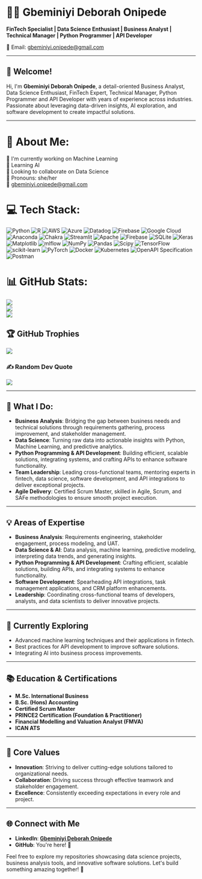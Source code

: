 # 👩‍💻 Gbeminiyi Deborah Onipede

**FinTech Specialist | Data Science Enthusiast | Business Analyst | Technical Manager | Python Programmer | API Developer**

📧 Email: [gbeminiyi.onipede@gmail.com](mailto:gbeminiyi.onipede@gmail.com)

---

## 👋 Welcome!

Hi, I'm **Gbeminiyi Deborah Onipede**, a detail-oriented Business Analyst, Data Science Enthusiast, FinTech Expert, Technical Manager, Python Programmer and API Developer with years of experience across industries. Passionate about leveraging data-driven insights, AI exploration, and software development to create impactful solutions.

---
# 💫 About Me:
🚀 I'm currently working on Machine Learning<br>🤖 Learning AI<br>🤝 Looking to collaborate on Data Science<br>🎯 Pronouns: she/her<br>📧 gbeminiyi.onipede@gmail.com

# 💻 Tech Stack:

![Python](https://img.shields.io/badge/python-3670A0?style=for-the-badge&logo=python&logoColor=ffdd54)
![R](https://img.shields.io/badge/r-%23276DC3.svg?style=for-the-badge&logo=r&logoColor=white)
![AWS](https://img.shields.io/badge/AWS-%23FF9900.svg?style=for-the-badge&logo=amazon-aws&logoColor=white)
![Azure](https://img.shields.io/badge/azure-%230072C6.svg?style=for-the-badge&logo=microsoftazure&logoColor=white)
![Datadog](https://img.shields.io/badge/datadog-%23632CA6.svg?style=for-the-badge&logo=datadog&logoColor=white)
![Firebase](https://img.shields.io/badge/firebase-%23039BE5.svg?style=for-the-badge&logo=firebase)
![Google Cloud](https://img.shields.io/badge/GoogleCloud-%234285F4.svg?style=for-the-badge&logo=google-cloud&logoColor=white)
![Anaconda](https://img.shields.io/badge/Anaconda-%2344A833.svg?style=for-the-badge&logo=anaconda&logoColor=white)
![Chakra](https://img.shields.io/badge/chakra-%234ED1C5.svg?style=for-the-badge&logo=chakraui&logoColor=white)
![Streamlit](https://img.shields.io/badge/Streamlit-%23FE4B4B.svg?style=for-the-badge&logo=streamlit&logoColor=white)
![Apache](https://img.shields.io/badge/apache-%23D42029.svg?style=for-the-badge&logo=apache&logoColor=white)
![Firebase](https://img.shields.io/badge/firebase-a08021?style=for-the-badge&logo=firebase&logoColor=ffcd34)
![SQLite](https://img.shields.io/badge/sqlite-%2307405e.svg?style=for-the-badge&logo=sqlite&logoColor=white)
![Keras](https://img.shields.io/badge/Keras-%23D00000.svg?style=for-the-badge&logo=Keras&logoColor=white)
![Matplotlib](https://img.shields.io/badge/Matplotlib-%23ffffff.svg?style=for-the-badge&logo=Matplotlib&logoColor=black)
![mlflow](https://img.shields.io/badge/mlflow-%23d9ead3.svg?style=for-the-badge&logo=numpy&logoColor=blue)
![NumPy](https://img.shields.io/badge/numpy-%23013243.svg?style=for-the-badge&logo=numpy&logoColor=white)
![Pandas](https://img.shields.io/badge/pandas-%23150458.svg?style=for-the-badge&logo=pandas&logoColor=white)
![Scipy](https://img.shields.io/badge/SciPy-%230C55A5.svg?style=for-the-badge&logo=scipy&logoColor=%white)
![TensorFlow](https://img.shields.io/badge/TensorFlow-%23FF6F00.svg?style=for-the-badge&logo=TensorFlow&logoColor=white)
![scikit-learn](https://img.shields.io/badge/scikit--learn-%23F7931E.svg?style=for-the-badge&logo=scikit-learn&logoColor=white)
![PyTorch](https://img.shields.io/badge/PyTorch-%23EE4C2C.svg?style=for-the-badge&logo=PyTorch&logoColor=white)
![Docker](https://img.shields.io/badge/docker-%230db7ed.svg?style=for-the-badge&logo=docker&logoColor=white)
![Kubernetes](https://img.shields.io/badge/kubernetes-%23326ce5.svg?style=for-the-badge&logo=kubernetes&logoColor=white)
![OpenAPI Specification](https://img.shields.io/badge/openapiinitiative-%23000000.svg?style=for-the-badge&logo=openapiinitiative&logoColor=white)
![Postman](https://img.shields.io/badge/Postman-FF6C37?style=for-the-badge&logo=postman&logoColor=white)

# 📊 GitHub Stats:
![](https://github-readme-stats.vercel.app/api?username=TechieGbemi&theme=radical&hide_border=false&include_all_commits=true&count_private=true)<br/>
![](https://github-readme-streak-stats.herokuapp.com/?user=TechieGbemi&theme=radical&hide_border=false)<br/>
![](https://github-readme-stats.vercel.app/api/top-langs/?username=TechieGbemi&theme=radical&hide_border=false&include_all_commits=true&count_private=true&layout=compact)

## 🏆 GitHub Trophies
![](https://github-profile-trophy.vercel.app/?username=TechieGbemi&theme=radical&no-frame=false&no-bg=false&margin-w=4)

### ✍️ Random Dev Quote
![](https://quotes-github-readme.vercel.app/api?type=horizontal&theme=radical)

---

## 🚀 What I Do:

- **Business Analysis**: Bridging the gap between business needs and technical solutions through requirements gathering, process improvement, and stakeholder management.
- **Data Science**: Turning raw data into actionable insights with Python, Machine Learning, and predictive analytics.
- **Python Programming & API Development**: Building efficient, scalable solutions, integrating systems, and crafting APIs to enhance software functionality.
- **Team Leadership**: Leading cross-functional teams, mentoring experts in fintech, data science, software development, and API integrations to deliver exceptional projects.
- **Agile Delivery**: Certified Scrum Master, skilled in Agile, Scrum, and SAFe methodologies to ensure smooth project execution.

---

## 💡 Areas of Expertise

- **Business Analysis**: Requirements engineering, stakeholder engagement, process modeling, and UAT.
- **Data Science & AI**: Data analysis, machine learning, predictive modeling, interpreting data trends, and generating insights.
- **Python Programming & API Development**: Crafting efficient, scalable solutions, building APIs, and integrating systems to enhance functionality.
- **Software Development**: Spearheading API integrations, task management applications, and CRM platform enhancements.
- **Leadership**: Coordinating cross-functional teams of developers, analysts, and data scientists to deliver innovative projects.

---

## 🌱 Currently Exploring

- Advanced machine learning techniques and their applications in fintech.
- Best practices for API development to improve software solutions.
- Integrating AI into business process improvements.

---

## 📚 Education & Certifications

- **M.Sc. International Business**
- **B.Sc. (Hons) Accounting**
- **Certified Scrum Master**
- **PRINCE2 Certification (Foundation & Practitioner)**
- **Financial Modelling and Valuation Analyst (FMVA)**
- **ICAN ATS**

---

## 🎯 Core Values

- **Innovation**: Striving to deliver cutting-edge solutions tailored to organizational needs.
- **Collaboration**: Driving success through effective teamwork and stakeholder engagement.
- **Excellence**: Consistently exceeding expectations in every role and project.

---

## 🌐 Connect with Me

- **LinkedIn**: [__Gbeminiyi Deborah Onipede__](#)
- **GitHub**: You're here! 🎉

Feel free to explore my repositories showcasing data science projects, business analysis tools, and innovative software solutions. Let's build something amazing together! 🚀
